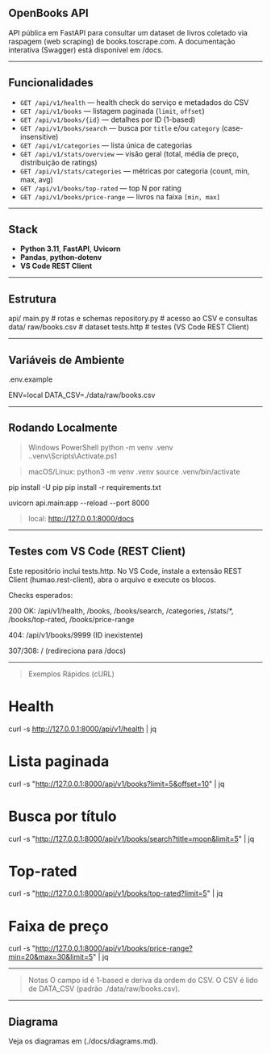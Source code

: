 ## OpenBooks API

API pública em FastAPI para consultar um dataset de livros coletado via raspagem (web scraping) de books.toscrape.com.
A documentação interativa (Swagger) está disponível em /docs.

--------------------------------------------------

## Funcionalidades

- `GET /api/v1/health` — health check do serviço e metadados do CSV  
- `GET /api/v1/books` — listagem paginada (`limit`, `offset`)  
- `GET /api/v1/books/{id}` — detalhes por ID (1-based)  
- `GET /api/v1/books/search` — busca por `title` e/ou `category` (case-insensitive)  
- `GET /api/v1/categories` — lista única de categorias  
- `GET /api/v1/stats/overview` — visão geral (total, média de preço, distribuição de ratings)  
- `GET /api/v1/stats/categories` — métricas por categoria (count, min, max, avg)  
- `GET /api/v1/books/top-rated` — top N por rating  
- `GET /api/v1/books/price-range` — livros na faixa `[min, max]`  

--------------------------------------------------

## Stack

- **Python 3.11**, **FastAPI**, **Uvicorn**
- **Pandas**, **python-dotenv**
- **VS Code REST Client**

--------------------------------------------------

## Estrutura

api/
  main.py         # rotas e schemas
  repository.py   # acesso ao CSV e consultas
data/
  raw/books.csv   # dataset
tests.http        # testes (VS Code REST Client)

--------------------------------------------------

## Variáveis de Ambiente

.env.example

ENV=local
DATA_CSV=./data/raw/books.csv

--------------------------------------------------

## Rodando Localmente

> Windows PowerShell
python -m venv .venv
.\.venv\Scripts\Activate.ps1

> macOS/Linux:
python3 -m venv .venv
source .venv/bin/activate

pip install -U pip
pip install -r requirements.txt

uvicorn api.main:app --reload --port 8000
> local: http://127.0.0.1:8000/docs

--------------------------------------------------

## Testes com VS Code (REST Client)

Este repositório inclui tests.http. No VS Code, instale a extensão REST Client (humao.rest-client), abra o arquivo e execute os blocos.

Checks esperados:

200 OK: /api/v1/health, /books, /books/search, /categories, /stats/*, /books/top-rated, /books/price-range

404: /api/v1/books/9999 (ID inexistente)

307/308: / (redireciona para /docs)

--------------------------------------------------

> Exemplos Rápidos (cURL)

# Health
curl -s http://127.0.0.1:8000/api/v1/health | jq

# Lista paginada
curl -s "http://127.0.0.1:8000/api/v1/books?limit=5&offset=10" | jq

# Busca por título
curl -s "http://127.0.0.1:8000/api/v1/books/search?title=moon&limit=5" | jq

# Top-rated
curl -s "http://127.0.0.1:8000/api/v1/books/top-rated?limit=5" | jq

# Faixa de preço
curl -s "http://127.0.0.1:8000/api/v1/books/price-range?min=20&max=30&limit=5" | jq

--------------------------------------------------

> Notas
O campo id é 1-based e deriva da ordem do CSV.
O CSV é lido de DATA_CSV (padrão ./data/raw/books.csv).

--------------------------------------------------

## Diagrama
Veja os diagramas em (./docs/diagrams.md).
